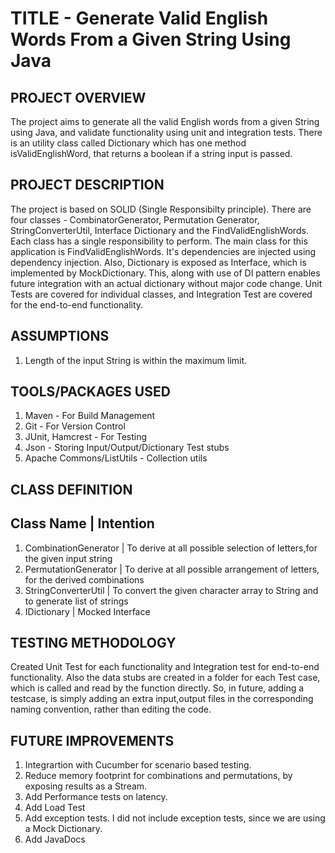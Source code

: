 # TITLE - Generate Valid English Words From a Given String Using Java

## PROJECT OVERVIEW 
The project aims to generate all the valid English words from a given String using Java, and validate functionality using unit and integration tests.
There is an utility class called Dictionary which has one method isValidEnglishWord, that returns a boolean if a string input is passed. 

## PROJECT DESCRIPTION
The project is based on SOLID (Single Responsibilty principle). There are four classes - CombinatorGenerator, Permutation Generator, StringConverterUtil,
Interface Dictionary and the FindValidEnglishWords. Each class has a single responsibility to perform. The main class for this application is FindValidEnglishWords. It's dependencies are injected using dependency injection. Also, Dictionary is exposed as Interface, which is implemented by MockDictionary. This, along with use of DI pattern enables future integration with an actual dictionary without major code change. Unit Tests are covered for individual classes, and Integration Test are covered for the end-to-end functionality.

## ASSUMPTIONS
1. Length of the input String is within the maximum limit.


## TOOLS/PACKAGES USED
1. Maven - For Build Management
2. Git - For Version Control
3. JUnit, Hamcrest - For Testing
4. Json - Storing Input/Output/Dictionary Test stubs
5. Apache Commons/ListUtils - Collection utils

## CLASS DEFINITION
Class Name                        |      Intention
-----------------------------------------------------------------------------------------------------------------
1. CombinationGenerator           | To derive at all possible selection of letters,for the given input string 
2. PermutationGenerator           | To derive at all possible arrangement of letters, for the derived combinations
3. StringConverterUtil            | To convert the given character array to String and to generate list of strings
4. IDictionary                    | Mocked Interface

## TESTING METHODOLOGY
Created Unit Test for each functionality and Integration test for end-to-end functionality. Also the data stubs are created in a folder for each Test case, which is called and read by the function directly. So, in future, adding a testcase, is simply adding an extra input,output files in the corresponding naming convention, rather than editing the code.

## FUTURE IMPROVEMENTS
1. Integrartion with Cucumber for scenario based testing.
2. Reduce memory footprint for combinations and permutations, by exposing results as a Stream.
3. Add Performance tests on latency.
4. Add Load Test 
5. Add exception tests. I did not include exception tests, since we are using a Mock Dictionary.
6. Add JavaDocs 
     
